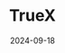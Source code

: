 ---  
layout: startup_page  
title: "TrueX"  
id: "truex.co"  
permalink: "/truextruex.co09182024/"  
website: "https://truex.co/"  
funding_round: "Seed"  
funding_amount: "$9M"  
investors: "RRE Ventures, Reciprocal Ventures, Paxos, Accomplice Blockchain, Hack VC, Solana Foundation, Aptos"  
about: "TrueX is a non-custodial, stablecoin-native cryptocurrency exchange offering a secure and efficient trading platform. It utilizes PayPal USD as its default settlement currency and features a proprietary matching engine with segregated execution and custody. TrueX aims to improve trust and transparency in crypto markets."  
markets: "Cryptocurrency, Fintech, Blockchain, Stock Exchanges"  
hq: "New York, New York, United States"  
founded_year: "2024"  
linkedin: "https://www.linkedin.com/company/truex"  
twitter: "https://x.com/truex_exchange"  
instagram: ""  
facebook: ""  
crunchbase: "https://www.crunchbase.com/organization/truex-176d"  
pitchbook: "https://pitchbook.com/profiles/company/664288-66"  

date_display: "18-Sep-2024"  
date: "2024-09-18"

# SEO Optimization  
meta_title: "TrueX - Seed Funding ($9M)"  
meta_description: "TrueX, TrueX is a non-custodial, stablecoin-native cryptocurrency exchange offering a secure and efficient trading platform. It utilizes PayPal USD as its de..."  
meta_keywords: "TrueX, Cryptocurrency, Fintech, Blockchain, Stock Exchanges, Seed funding"  
canonical_url: "https://startup.projectstartups.com/truextruex.co09182024/"  
---